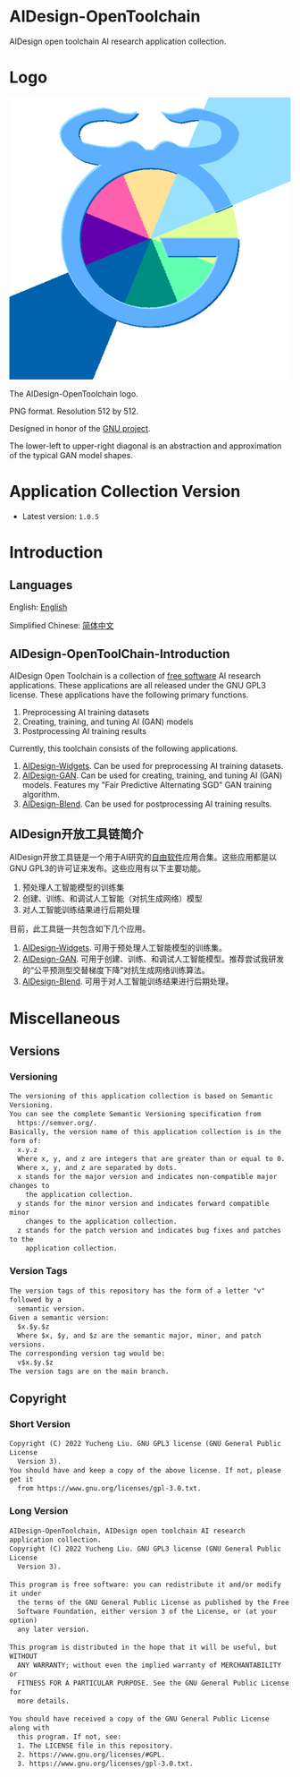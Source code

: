 <!---
Copyright 2022 Yucheng Liu. GNU GPL3 license.
GNU GPL3 license copy: https://www.gnu.org/licenses/gpl-3.0.txt
First added by username: liu-yucheng
Last updated by username: liu-yucheng
--->

# AIDesign-OpenToolchain

AIDesign open toolchain AI research application collection.

# Logo

![README-Assets/Logo.png](README-Assets/OpenToolchain-Logo-Res-512.png)

The AIDesign-OpenToolchain logo.

PNG format. Resolution 512 by 512.

Designed in honor of the [GNU project](https://www.gnu.org).

The lower-left to upper-right diagonal is an abstraction and approximation of the typical GAN model shapes.

# Application Collection Version

- Latest version: `1.0.5`

# Introduction

## Languages

English: [English](#aidesign-opentoolchain-introduction)

Simplified Chinese: [简体中文](#aidesign开放工具链简介)

## AIDesign-OpenToolChain-Introduction

AIDesign Open Toolchain is a collection of [free software](https://www.gnu.org/philosophy/free-sw.html) AI research applications. These applications are all released under the GNU GPL3 license. These applications have the following primary functions.

1. Preprocessing AI training datasets
2. Creating, training, and tuning AI (GAN) models
3. Postprocessing AI training results

Currently, this toolchain consists of the following applications.

1. [AIDesign-Widgets](https://github.com/liu-yucheng/AIDesign-Widgets). Can be used for preprocessing AI training datasets.
2. [AIDesign-GAN](https://github.com/liu-yucheng/AIDesign-GAN). Can be used for creating, training, and tuning AI (GAN) models. Features my "Fair Predictive Alternating SGD" GAN training algorithm.
3. [AIDesign-Blend](https://github.com/liu-yucheng/AIDesign-Blend). Can be used for postprocessing AI training results.

## AIDesign开放工具链简介

AIDesign开放工具链是一个用于AI研究的[自由软件](https://www.gnu.org/philosophy/free-sw.zh-cn.html)应用合集。这些应用都是以GNU GPL3的许可证来发布。这些应用有以下主要功能。

1. 预处理人工智能模型的训练集
2. 创建、训练、和调试人工智能（对抗生成网络）模型
3. 对人工智能训练结果进行后期处理

目前，此工具链一共包含如下几个应用。

1. [AIDesign-Widgets](https://github.com/liu-yucheng/AIDesign-Widgets). 可用于预处理人工智能模型的训练集。
2. [AIDesign-GAN](https://github.com/liu-yucheng/AIDesign-GAN). 可用于创建、训练、和调试人工智能模型。推荐尝试我研发的“公平预测型交替梯度下降”对抗生成网络训练算法。
3. [AIDesign-Blend](https://github.com/liu-yucheng/AIDesign-Blend). 可用于对人工智能训练结果进行后期处理。

# Miscellaneous

## Versions

### Versioning

```text
The versioning of this application collection is based on Semantic Versioning.
You can see the complete Semantic Versioning specification from
  https://semver.org/.
Basically, the version name of this application collection is in the form of:
  x.y.z
  Where x, y, and z are integers that are greater than or equal to 0.
  Where x, y, and z are separated by dots.
  x stands for the major version and indicates non-compatible major changes to
    the application collection.
  y stands for the minor version and indicates forward compatible minor
    changes to the application collection.
  z stands for the patch version and indicates bug fixes and patches to the
    application collection.
```

### Version Tags

```text
The version tags of this repository has the form of a letter "v" followed by a
  semantic version.
Given a semantic version:
  $x.$y.$z
  Where $x, $y, and $z are the semantic major, minor, and patch versions.
The corresponding version tag would be:
  v$x.$y.$z
The version tags are on the main branch.
```

## Copyright

### Short Version

```text
Copyright (C) 2022 Yucheng Liu. GNU GPL3 license (GNU General Public License
  Version 3).
You should have and keep a copy of the above license. If not, please get it
  from https://www.gnu.org/licenses/gpl-3.0.txt.
```

### Long Version

```text
AIDesign-OpenToolchain, AIDesign open toolchain AI research application collection.
Copyright (C) 2022 Yucheng Liu. GNU GPL3 license (GNU General Public License
  Version 3).

This program is free software: you can redistribute it and/or modify it under
  the terms of the GNU General Public License as published by the Free
  Software Foundation, either version 3 of the License, or (at your option)
  any later version.

This program is distributed in the hope that it will be useful, but WITHOUT
  ANY WARRANTY; without even the implied warranty of MERCHANTABILITY or
  FITNESS FOR A PARTICULAR PURPOSE. See the GNU General Public License for
  more details.

You should have received a copy of the GNU General Public License along with
  this program. If not, see:
  1. The LICENSE file in this repository.
  2. https://www.gnu.org/licenses/#GPL.
  3. https://www.gnu.org/licenses/gpl-3.0.txt.
```
